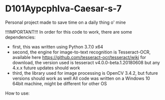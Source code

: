 # D101AypcphIva-Caesar-s-7
Personal project made to save time on a daily thing o' mine


!!!IMPORTANT!!!
In order for this code to work, there are some dependencies:
- first, this was written using Python 3.7.0 x64
- second, the engine for image-to-text recognition is Tesseract-OCR, available here https://github.com/tesseract-ocr/tesseract/wiki for download, the version used is tesseract v4.0.0-beta.1.20180608 but any 4.x.x future updates should work
- third, the library used for image processing is OpenCV 3.4.2, but future versions should work as well 
All code was written on a Windows 10 64bit machine, might be different for other OS

How to use:
